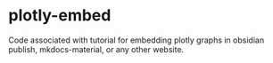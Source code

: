# plotly-embed
Code associated with tutorial for embedding plotly graphs in obsidian publish, mkdocs-material, or any other website.

